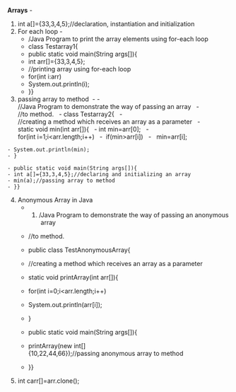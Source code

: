 **Arrays** - 
1. int a[]={33,3,4,5};//declaration, instantiation and initialization
2. For each loop - 
	- /Java Program to print the array elements using for-each loop  
	- class Testarray1{  
	- public static void main(String args[]){  
	- int arr[]={33,3,4,5};  
	- //printing array using for-each loop  
	- for(int i:arr)  
	- System.out.println(i);  
	- }}
3.    passing array to method  - 
	-  //Java Program to demonstrate the way of passing an array  
	- //to method.  
	- class Testarray2{  
	- //creating a method which receives an array as a parameter  
	- static void min(int arr[]){  
	- int min=arr[0];  
	- for(int i=1;i<arr.length;i++)  
	-  if(min>arr[i])  
	-   min=arr[i];  
	
	- System.out.println(min);  
	- }  
	
	- public static void main(String args[]){  
	- int a[]={33,3,4,5};//declaring and initializing an array  
	- min(a);//passing array to method  
	- }}
4.  Anonymous Array in Java
	- 1. /Java Program to demonstrate the way of passing an anonymous array  
	- //to method.  
	- public class TestAnonymousArray{  
	- //creating a method which receives an array as a parameter  
	- static void printArray(int arr[]){  
	- for(int i=0;i<arr.length;i++)  
	- System.out.println(arr[i]);  
	- }  

	- public static void main(String args[]){  
	- printArray(new int[]{10,22,44,66});//passing anonymous array to method  
	- }}
5.  int carr[]=arr.clone();
